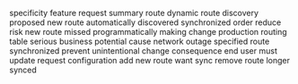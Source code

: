 specificity feature request summary route dynamic route discovery proposed new route automatically discovered synchronized order reduce risk new route missed programmatically making change production routing table serious business potential cause network outage specified route synchronized prevent unintentional change consequence end user must update request configuration add new route want sync remove route longer synced